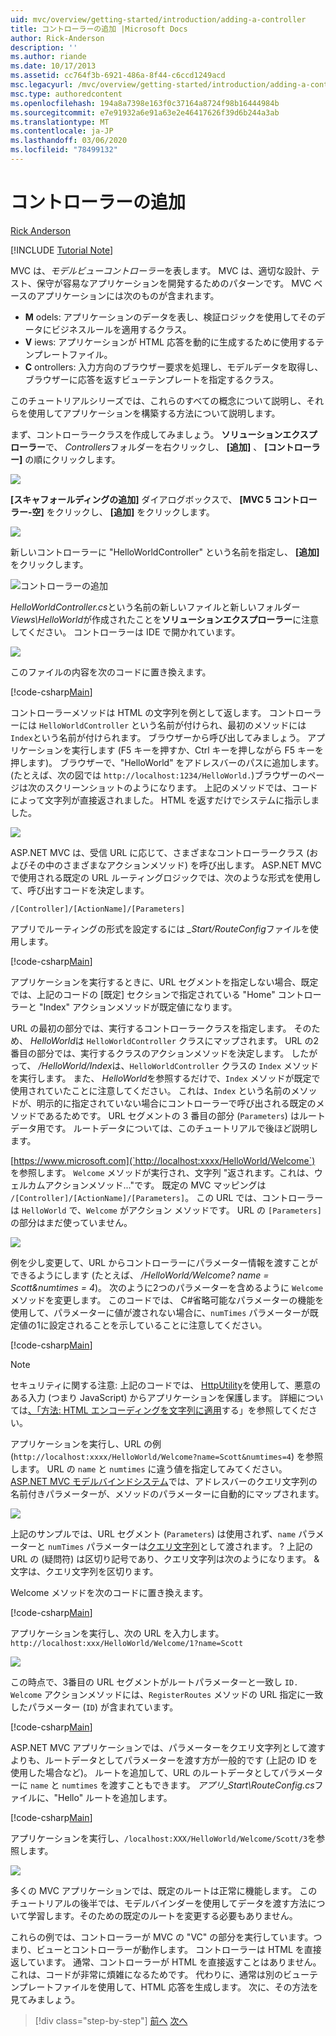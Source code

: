 ```yaml
---
uid: mvc/overview/getting-started/introduction/adding-a-controller
title: コントローラーの追加 |Microsoft Docs
author: Rick-Anderson
description: ''
ms.author: riande
ms.date: 10/17/2013
ms.assetid: cc764f3b-6921-486a-8f44-c6ccd1249acd
msc.legacyurl: /mvc/overview/getting-started/introduction/adding-a-controller
msc.type: authoredcontent
ms.openlocfilehash: 194a8a7398e163f0c37164a8724f98b16444984b
ms.sourcegitcommit: e7e91932a6e91a63e2e46417626f39d6b244a3ab
ms.translationtype: MT
ms.contentlocale: ja-JP
ms.lasthandoff: 03/06/2020
ms.locfileid: "78499132"
---
```

# <a name="adding-a-controller"></a>コントローラーの追加

[Rick Anderson](https://twitter.com/RickAndMSFT)

[!INCLUDE [Tutorial Note](index.md)]

MVC は、*モデルビューコントローラー*を表します。 MVC は、適切な設計、テスト、保守が容易なアプリケーションを開発するためのパターンです。 MVC ベースのアプリケーションには次のものが含まれます。

- **M** odels: アプリケーションのデータを表し、検証ロジックを使用してそのデータにビジネスルールを適用するクラス。
- **V** iews: アプリケーションが HTML 応答を動的に生成するために使用するテンプレートファイル。
- **C** ontrollers: 入力方向のブラウザー要求を処理し、モデルデータを取得し、ブラウザーに応答を返すビューテンプレートを指定するクラス。

このチュートリアルシリーズでは、これらのすべての概念について説明し、それらを使用してアプリケーションを構築する方法について説明します。

まず、コントローラークラスを作成してみましょう。 **ソリューションエクスプローラー**で、 *Controllers*フォルダーを右クリックし、 **[追加]** 、 **[コントローラー]** の順にクリックします。

![](adding-a-controller/_static/image1.png)

**[スキャフォールディングの追加]** ダイアログボックスで、 **[MVC 5 コントローラー-空]** をクリックし、 **[追加]** をクリックします。

![](adding-a-controller/_static/image2.png)  

新しいコントローラーに "HelloWorldController" という名前を指定し、 **[追加]** をクリックします。

![コントローラーの追加](adding-a-controller/_static/image3.png)

*HelloWorldController.cs*という名前の新しいファイルと新しいフォルダー *Views\HelloWorld*が作成されたことを**ソリューションエクスプローラー**に注意してください。 コントローラーは IDE で開かれています。

![](adding-a-controller/_static/image4.png)

このファイルの内容を次のコードに置き換えます。

[!code-csharp[Main](adding-a-controller/samples/sample1.cs)]

コントローラーメソッドは HTML の文字列を例として返します。 コントローラーには `HelloWorldController` という名前が付けられ、最初のメソッドには `Index`という名前が付けられます。 ブラウザーから呼び出してみましょう。 アプリケーションを実行します (F5 キーを押すか、Ctrl キーを押しながら F5 キーを押します)。 ブラウザーで、&quot;HelloWorld&quot; をアドレスバーのパスに追加します。 (たとえば、次の図では `http://localhost:1234/HelloWorld.`)ブラウザーのページは次のスクリーンショットのようになります。 上記のメソッドでは、コードによって文字列が直接返されました。 HTML を返すだけでシステムに指示しました。

![](adding-a-controller/_static/image5.png)

ASP.NET MVC は、受信 URL に応じて、さまざまなコントローラークラス (およびその中のさまざまなアクションメソッド) を呼び出します。 ASP.NET MVC で使用される既定の URL ルーティングロジックでは、次のような形式を使用して、呼び出すコードを決定します。

`/[Controller]/[ActionName]/[Parameters]`

アプリでルーティングの形式を設定するには *\_Start/RouteConfig*ファイルを使用します。

[!code-csharp[Main](adding-a-controller/samples/sample2.cs?highlight=7-8)]

アプリケーションを実行するときに、URL セグメントを指定しない場合、既定では、上記のコードの [既定] セクションで指定されている "Home" コントローラーと "Index" アクションメソッドが既定値になります。

URL の最初の部分では、実行するコントローラークラスを指定します。 そのため、 *HelloWorld*は `HelloWorldController` クラスにマップされます。 URL の2番目の部分では、実行するクラスのアクションメソッドを決定します。 したがって、 */HelloWorld/Index*は、`HelloWorldController` クラスの `Index` メソッドを実行します。 また、 *HelloWorld*を参照するだけで、`Index` メソッドが既定で使用されていたことに注意してください。 これは、`Index` という名前のメソッドが、明示的に指定されていない場合にコントローラーで呼び出される既定のメソッドであるためです。 URL セグメントの 3 番目の部分 (`Parameters`) はルート データ用です。 ルートデータについては、このチュートリアルで後ほど説明します。

[https://www.microsoft.com](`http://localhost:xxxx/HelloWorld/Welcome`) を参照します。 `Welcome` メソッドが実行され、文字列 &quot;返されます。これは、ウェルカムアクションメソッド...&quot;です。 既定の MVC マッピングは `/[Controller]/[ActionName]/[Parameters]`。 この URL では、コントローラーは `HelloWorld` で、`Welcome` がアクション メソッドです。 URL の `[Parameters]` の部分はまだ使っていません。

![](adding-a-controller/_static/image6.png)

例を少し変更して、URL からコントローラーにパラメーター情報を渡すことができるようにします (たとえば、 */HelloWorld/Welcome? name = Scott&amp;numtimes = 4*)。 次のように2つのパラメーターを含めるように `Welcome` メソッドを変更します。 このコードでは、 C#省略可能なパラメーターの機能を使用して、パラメーターに値が渡されない場合に、`numTimes` パラメーターが既定値の1に設定されることを示していることに注意してください。

[!code-csharp[Main](adding-a-controller/samples/sample3.cs)]

> [!NOTE]
> セキュリティに関する注意: 上記のコードでは、 [HttpUtility](https://msdn.microsoft.com/library/ee360286(v=vs.110).aspx)を使用して、悪意のある入力 (つまり JavaScript) からアプリケーションを保護します。 詳細については[、「方法: HTML エンコーディングを文字列に適用](https://msdn.microsoft.com/library/a2a4yykt(v=vs.100).aspx)する」を参照してください。

 アプリケーションを実行し、URL の例 (`http://localhost:xxxx/HelloWorld/Welcome?name=Scott&numtimes=4`) を参照します。 URL の `name` と `numtimes` に違う値を指定してみてください。 [ASP.NET MVC モデルバインドシステム](http://odetocode.com/Blogs/scott/archive/2009/04/27/6-tips-for-asp-net-mvc-model-binding.aspx)では、アドレスバーのクエリ文字列の名前付きパラメーターが、メソッドのパラメーターに自動的にマップされます。

![](adding-a-controller/_static/image7.png)

上記のサンプルでは、URL セグメント (`Parameters`) は使用されず、`name` パラメーターと `numTimes` パラメーターは[クエリ文字列](http://en.wikipedia.org/wiki/Query_string)として渡されます。 ? 上記の URL の (疑問符) は区切り記号であり、クエリ文字列は次のようになります。 &amp; 文字は、クエリ文字列を区切ります。

Welcome メソッドを次のコードに置き換えます。

[!code-csharp[Main](adding-a-controller/samples/sample4.cs)]

アプリケーションを実行し、次の URL を入力します。 `http://localhost:xxx/HelloWorld/Welcome/1?name=Scott`

![](adding-a-controller/_static/image8.png)

この時点で、3番目の URL セグメントがルートパラメーターと一致し `ID.` `Welcome` アクションメソッドには、`RegisterRoutes` メソッドの URL 指定に一致したパラメーター (`ID`) が含まれています。

[!code-csharp[Main](adding-a-controller/samples/sample5.cs?highlight=7)]

ASP.NET MVC アプリケーションでは、パラメーターをクエリ文字列として渡すよりも、ルートデータとしてパラメーターを渡す方が一般的です (上記の ID を使用した場合など)。 ルートを追加して、URL のルートデータとしてパラメーターに `name` と `numtimes` を渡すこともできます。 *アプリ\_Start\RouteConfig.cs*ファイルに、"Hello" ルートを追加します。

[!code-csharp[Main](adding-a-controller/samples/sample6.cs?highlight=13-16)]

アプリケーションを実行し、`/localhost:XXX/HelloWorld/Welcome/Scott/3`を参照します。

![](adding-a-controller/_static/image9.png)

多くの MVC アプリケーションでは、既定のルートは正常に機能します。 このチュートリアルの後半では、モデルバインダーを使用してデータを渡す方法について学習します。そのための既定のルートを変更する必要もありません。

これらの例では、コントローラーが MVC の &quot;VC&quot; の部分を実行しています。つまり、ビューとコントローラーが動作します。 コントローラーは HTML を直接返しています。 通常、コントローラーが HTML を直接返すことはありません。これは、コードが非常に煩雑になるためです。 代わりに、通常は別のビューテンプレートファイルを使用して、HTML 応答を生成します。 次に、その方法を見てみましょう。

> [!div class="step-by-step"]
> [前へ](getting-started.md)
> [次へ](adding-a-view.md)
